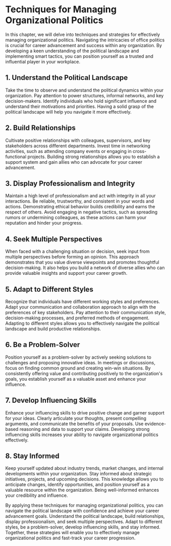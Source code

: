 # Techniques for Managing Organizational Politics

In this chapter, we will delve into techniques and strategies for effectively managing organizational politics. Navigating the intricacies of office politics is crucial for career advancement and success within any organization. By developing a keen understanding of the political landscape and implementing smart tactics, you can position yourself as a trusted and influential player in your workplace.

## 1\. Understand the Political Landscape

Take the time to observe and understand the political dynamics within your organization. Pay attention to power structures, informal networks, and key decision-makers. Identify individuals who hold significant influence and understand their motivations and priorities. Having a solid grasp of the political landscape will help you navigate it more effectively.

## 2\. Build Relationships

Cultivate positive relationships with colleagues, supervisors, and key stakeholders across different departments. Invest time in networking activities, such as attending company events or engaging in cross-functional projects. Building strong relationships allows you to establish a support system and gain allies who can advocate for your career advancement.

## 3\. Display Professionalism and Integrity

Maintain a high level of professionalism and act with integrity in all your interactions. Be reliable, trustworthy, and consistent in your words and actions. Demonstrating ethical behavior builds credibility and earns the respect of others. Avoid engaging in negative tactics, such as spreading rumors or undermining colleagues, as these actions can harm your reputation and hinder your progress.

## 4\. Seek Multiple Perspectives

When faced with a challenging situation or decision, seek input from multiple perspectives before forming an opinion. This approach demonstrates that you value diverse viewpoints and promotes thoughtful decision-making. It also helps you build a network of diverse allies who can provide valuable insights and support your career growth.

## 5\. Adapt to Different Styles

Recognize that individuals have different working styles and preferences. Adapt your communication and collaboration approach to align with the preferences of key stakeholders. Pay attention to their communication style, decision-making processes, and preferred methods of engagement. Adapting to different styles allows you to effectively navigate the political landscape and build productive relationships.

## 6\. Be a Problem-Solver

Position yourself as a problem-solver by actively seeking solutions to challenges and proposing innovative ideas. In meetings or discussions, focus on finding common ground and creating win-win situations. By consistently offering value and contributing positively to the organization's goals, you establish yourself as a valuable asset and enhance your influence.

## 7\. Develop Influencing Skills

Enhance your influencing skills to drive positive change and garner support for your ideas. Clearly articulate your thoughts, present compelling arguments, and communicate the benefits of your proposals. Use evidence-based reasoning and data to support your claims. Developing strong influencing skills increases your ability to navigate organizational politics effectively.

## 8\. Stay Informed

Keep yourself updated about industry trends, market changes, and internal developments within your organization. Stay informed about strategic initiatives, projects, and upcoming decisions. This knowledge allows you to anticipate changes, identify opportunities, and position yourself as a valuable resource within the organization. Being well-informed enhances your credibility and influence.

By applying these techniques for managing organizational politics, you can navigate the political landscape with confidence and achieve your career advancement goals. Understand the political landscape, build relationships, display professionalism, and seek multiple perspectives. Adapt to different styles, be a problem-solver, develop influencing skills, and stay informed. Together, these strategies will enable you to effectively manage organizational politics and fast-track your career progression.
